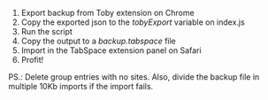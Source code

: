 1. Export backup from Toby extension on Chrome
2. Copy the exported json to the *tobyExport* variable on index.js
3. Run the script
4. Copy the output to a *backup.tabspace* file
5. Import in the TabSpace extension panel on Safari
6. Profit!

PS.: Delete group entries with no sites. Also, divide the backup file in multiple 10Kb imports if the import fails.
